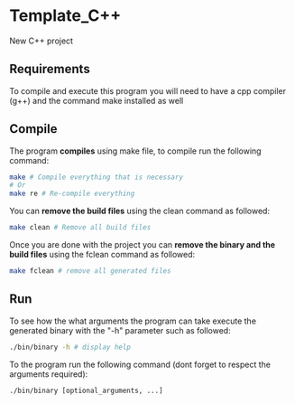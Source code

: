 # Template_C++
New C++ project

## Requirements

To compile and execute this program you will need to have a cpp compiler (g++) and the command make installed as well

## Compile
The program **compiles** using make file, to compile run the following command:

```bash
make # Compile everything that is necessary
# Or
make re # Re-compile everything
```

You can **remove the build files** using the clean command as followed:

```bash
make clean # Remove all build files
```

Once you are done with the project you can **remove the binary and the build files** using the fclean command as followed:

```bash
make fclean # remove all generated files
```

## Run

To see how the what arguments the program can take execute the generated binary with the "-h" parameter such as followed:

```bash
./bin/binary -h # display help
```

To the program run the following command (dont forget to respect the arguments required):

```bash
./bin/binary [optional_arguments, ...]
```